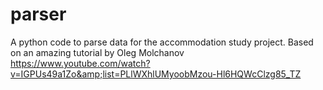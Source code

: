 # parser
A python code to parse data for the accommodation study project. Based on an amazing tutorial by Oleg Molchanov https://www.youtube.com/watch?v=IGPUs49a1Zo&amp;list=PLlWXhlUMyoobMzou-Hl6HQWcClzg85_TZ 
